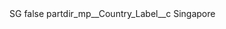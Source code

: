 <?xml version="1.0" encoding="UTF-8"?>
<CustomMetadata xmlns="http://soap.sforce.com/2006/04/metadata" xmlns:xsi="http://www.w3.org/2001/XMLSchema-instance" xmlns:xsd="http://www.w3.org/2001/XMLSchema">
    <label>SG</label>
    <protected>false</protected>
    <values>
        <field>partdir_mp__Country_Label__c</field>
        <value xsi:type="xsd:string">Singapore</value>
    </values>
</CustomMetadata>
